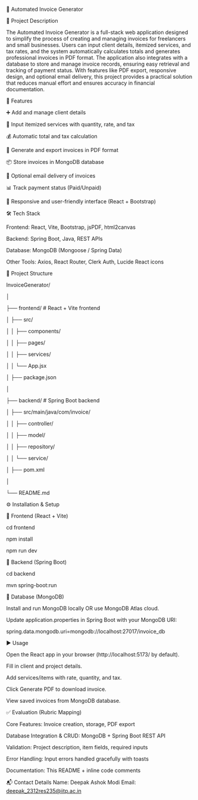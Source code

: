 📄 Automated Invoice Generator

📌 Project Description

The Automated Invoice Generator is a full-stack web application designed to simplify the process of creating and managing invoices for freelancers and small businesses. Users can input client details, itemized services, and tax rates, and the system automatically calculates totals and generates professional invoices in PDF format. The application also integrates with a database to store and manage invoice records, ensuring easy retrieval and tracking of payment status. With features like PDF export, responsive design, and optional email delivery, this project provides a practical solution that reduces manual effort and ensures accuracy in financial documentation.

🚀 Features

➕ Add and manage client details

📝 Input itemized services with quantity, rate, and tax

💰 Automatic total and tax calculation

📄 Generate and export invoices in PDF format

📦 Store invoices in MongoDB database

📧 Optional email delivery of invoices

📊 Track payment status (Paid/Unpaid)

🎨 Responsive and user-friendly interface (React + Bootstrap)

🛠 Tech Stack

Frontend: React, Vite, Bootstrap, jsPDF, html2canvas

Backend: Spring Boot, Java, REST APIs

Database: MongoDB (Mongoose / Spring Data)

Other Tools: Axios, React Router, Clerk Auth, Lucide React icons

📂 Project Structure

InvoiceGenerator/

│

├── frontend/ # React + Vite frontend

│ ├── src/

│ │ ├── components/

│ │ ├── pages/

│ │ ├── services/

│ │ └── App.jsx

│ ├── package.json

│

├── backend/ # Spring Boot backend

│ ├── src/main/java/com/invoice/

│ │ ├── controller/

│ │ ├── model/

│ │ ├── repository/

│ │ └── service/

│ ├── pom.xml

│

└── README.md

⚙️ Installation & Setup

🔹 Frontend (React + Vite)

cd frontend

npm install

npm run dev

🔹 Backend (Spring Boot)

cd backend

mvn spring-boot:run

🔹 Database (MongoDB)

Install and run MongoDB locally OR use MongoDB Atlas cloud.

Update application.properties in Spring Boot with your MongoDB URI:

spring.data.mongodb.uri=mongodb://localhost:27017/invoice_db

▶️ Usage

Open the React app in your browser (http://localhost:5173/ by default).

Fill in client and project details.

Add services/items with rate, quantity, and tax.

Click Generate PDF to download invoice.

View saved invoices from MongoDB database.

✅ Evaluation (Rubric Mapping)

Core Features: Invoice creation, storage, PDF export

Database Integration & CRUD: MongoDB + Spring Boot REST API

Validation: Project description, item fields, required inputs

Error Handling: Input errors handled gracefully with toasts

Documentation: This README + inline code comments

📬 Contact Details
Name: Deepak Ashok Modi
Email: deepak_2312res235@iitp.ac.in